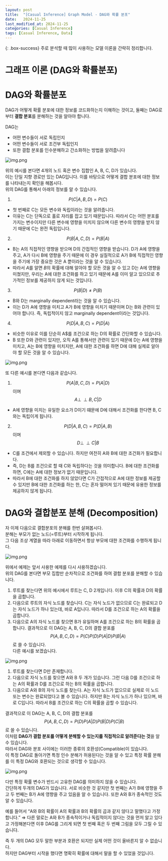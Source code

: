 ```yaml
---
layout: post
title:  "[Casual Inference] Graph Model - DAG와 확률 분포"
date:   2024-11-25
last_modified_at: 2024-11-25
categories: [Casual Inference]
tags: [Casual Inference, Data]
---
```


{: .box-success}
주로 분석할 때 많이 사용하는 모델 이론을 간략히 정리합니다.


# 그래프 이론 (DAG와 확률분포)

# DAG와 확률분포

DAG가 어떻게 확률 분포에 대한 정보를 코드화하는지 이해하는 것이고, 둘째는 DAG로부터 **결합 분포**를 분해하는 것을 알아야 합니다.

DAG는 

- 어떤 변수들이 서로 독립인지
- 어떤 변수들이 서로 조건부 독립인지
- 또한 결합 분포를 인수분해하고 간소화하는 방법을 알려줍니다

![img.png](../../../../img/graph-model(4).png)

위의 예시를 본다면 4개의 노드 혹은 변수 집합인 A, B, C, D가 있습니다.  
이는 단일 지향 경로만 있는 DAG입니다. 이를 바탕으로 어떻게 결합 분포에 대한 정보를 나타내는지 확인을 해봅시다.  
위의 DAG를 통해서 아래의 정보를 알 수 있습니다.  

1. $$P(C|A, B, D) = P(C)$$
- 첫 번째로 C는 모든 변수와 독립이라는 것을 알려줍니다.   
- 이유는 C는 단독으로 홀로 자리를 잡고 있기 때문입니다. 따라서 C는 어떤 분포를 가지는 변수이지만 다른 변수에 영향을 미치지 않으며 다른 변수의 영향을 받지 않기 때문에 C는 완전 독립입니다.

2. $$P(B|A, C, D) = P(B|A)$$
- B는 A의 직접적인 영향을 받으며 D의 간접적인 영향을 받습니다. D가 A에 영향을 주고, A가 다시 B에 영향을 주기 때문에 이 경우 실질적으로 A가 B에 직접적인 영향을 주기에 가장 중요한 것은 A 뿐이라는 것을 알 수 있습니다. 
- 따라서 $A$를 알면 $B$의 확률에 대해 알아야 할 모든 것을 알 수 있고 D는 A에 영향을 미쳤지만, 우리는 A에 대한 조건화를 하고 있기 때문에 A를 이미 알고 있으므로 추가적인 정보를 제공하지 않게 되는 것입니다.

3. $$P(B|D) ≠ P(B)$$
- B와 D는 marginally dependent라는 것을 알 수 있습니다. 
- 이는 D가 A에 영향을 미치고 A가 B에 영향을 미치기 때문이며 D는 B와 관련이 있어야 합니다. 즉, 독립적이지 않고 marginally dependent이라는 것입니다.

4. $$P(D|A,B,C) = P(D|A)$$
- 비슷한 이유로 이를 단순히 A$를 조건으로 하는 D의 확률로 간단화할 수 있습니다. 
- B 또한 D와 관련이 있지만, 오직 A를 통해서만 관련이 있기 때문에 D는 A에 영향을 미치고, A는 B에 영향을 미치지만, A에 대한 조건화를 하면 D에 대해 실제로 알아야 할 모든 것을 알 수 있습니다.

![img.png](../../../../img/graph-model(5).png)

또 다른 예시를 본다면 다음과 같습니다.

1. $$P(A|B, C, D) = P(A|D)$$ 이며 $$A \perp\!\!\perp B, C |D$$
- A에 영향을 미치는 유일한 요소가 D이기 떄문에 D에 대해서 조건화를 한다면 B, C와는 독립이게 됩니다.

2. $$P(D|A,B,C) = P(D|A,B)$$ 이며 $$D \perp\!\!\perp C |B$$
- C를 조건에서 제외할 수 있습니다. 하지만 여전히 A와 B에 대한 조건화가 필요합니다. 
- 즉, D는 B를 조건으로 할 때 C와 독립하다는 것을 의미합니다. B에 대한 조건화를 하면, C에는 A에 대한 정보가 없기 때문입니다.
- 따라서 B에 대한 조건화를 하지 않았다면 C가 간접적으로 A에 대한 정보를 제공할 수 있지만 B에 대한 조건화를 하는 한, C는 혼자 떨어져 있기 때문에 유용한 정보를 제공하지 않게 됩니다.

# DAG와 결합분포 분해 (Decomposition)

자 이제 다음으로 결합분포의 분해를 한번 살펴봅시다.  
분해는 부모가 없는 노드(=루트)부터 시작하게 됩니다.  
그 다음 조상 계열을 따라 아래로 이동하면서 항상 부모에 대한 조건화를 수행하게 됩니다.  

![img.png](../../../../img/graph-model(4).png)

위에서 예제는 앞서 사용한 예제를 다시 사용하겠습니다.  
위의 DAG를 본다면 부모 집합만 순차적으로 조건화를 하여 결합 분포를 분해할 수 있습니다.  

1. 루트를 찾는다면 위의 예시에서 루트는 C, D 2개입니다. 이후 C의 확률과 D의 확률을 곱합니다.
2. 다음으로 루트의 자식 노드를 찾습니다. C는 자식 노드가 없으므로 C는 완료되고 D는 자식 노드가 하나 있는데, 바로 A입니다. 따라서 D를 조건으로 하는 A의 확률을 곱합니다.
3. 다음으로 A의 자식 노드를 찾으면 B가 유일하며 A를 조건으로 하는 B의 확률을 곱합니다.
결과적으로 이 DAG는 A, B, C, D의 결합 분포를 $$P(A, B, C, D) = P(C)P(D)P(A|D)P(B|A)$$ 로 쓸 수 있습니다.  
다른 예시를 보겠습니다.  

![img.png](../../../../img/graph-model(5).png)


1. 루트를 찾는다면 D만 존재합니다.
2. 다음으로 자식 노드를 찾으면 A와 B 두 개가 있습니다. 그런 다음 D를 조건으로 하는 A의 확률과 D를 조건으로 하는 B의 확률을 곱합니다.
3. 다음으로 A와 B의 자식 노드를 찾는다. A는 자식 노드가 없으므로 실제로 이 노드 또는 변수는 완료되었다고 볼 수 있습니다. 하지만 B는 자식 노드가 하나 있으며, 바로 C입니다. 따라서 B를 조건으로 하는 C의 확률을 곱할 수 있습니다.

결과적으로 이 DAG는 A, B, C, D의 결합 분포를 $$P(A, B, C, D) = P(D)P(A|D)P(B|D)P(C|B)$$로 쓸 수 있습니다.  
이처럼 **DAG가 결합 분포를 어떻게 분해할 수 있는지를 직접적으로 알려준다는 것**을 알 수 있습니다.  
따라서 DAG와 분포 사이에는 이러한 종류의 호환성(Compatible)이 있습니다.  
이 특정 DAG로 돌아가면 특정 인수 분해가 허용된다는 것을 알 수 있고 특정 확률 분해를 이 특정 DAG와 호환되는 것으로 생각할 수 있습니다.

![img.png](../../../../img/graph-model(6).png)

다만 특정 확률 변수가 반드시 고유한 DAG를 의미하지 않을 수 있습니다.  
간단하게 두개의 DAG가 있습니다. 서로 비슷한 것 같지만 첫 번째는 A가 B에 영향을 주고 두 번째는 B가 A에 영향을 주고 있음을 알 수 있습니다. 또한 A와 B가 종속적인 것도 알 수 있습니다.  

예를 들어서  “A와 B의 확률이 A의 확률과 B의 확률의 곱과 같지 않다고 말했다고 가정합니다.” ⇒ 다른 말로는 A와 B가 종속적이거나 독립적이지 않다는 것을 먼저 알고 있다고 가정해본다면 이후 DAG를 그리게 되면 첫 번째 혹은 두 번째 그림을 모두 그릴 수 있습니다.  

즉 두 개의 DAG 모두 말한 부분과 호환은 되지만 실제 어떤 것이 올바른지 알 수 없습니다.  
하지만 DAG부터 시작을 했다면 명확히 확률에 대해서 말을 할 수 있었을 것입니다.  